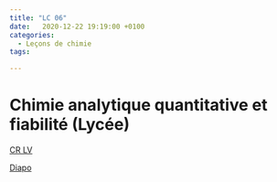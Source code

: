 ```yaml
---
title: "LC 06"
date:   2020-12-22 19:19:00 +0100
categories:
  - Leçons de chimie
tags:

---
```

# Chimie analytique quantitative et fiabilité (Lycée)

[CR LV](/assets/pdf/LC06.pdf)

<object class="pdf fitvidsignore" data="/assets/pdf/LC06.pdf" type="application/pdf"></object>

<a href="/assets/pdf/LC06.pptx" download>Diapo</a>

